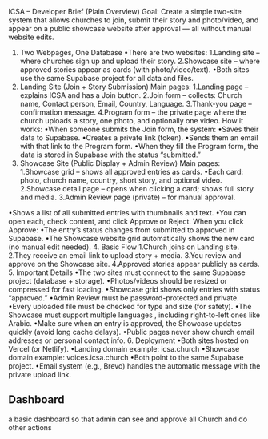 ICSA – Developer Brief (Plain Overview)
Goal:
Create a simple two-site system that allows churches to join, submit their story and photo/video,
and appear on a public showcase website after approval — all without manual website edits.

1. Two Webpages, One Database
   •There are two websites:
   1.Landing site – where churches sign up and upload their story.
   2.Showcase site – where approved stories appear as cards (with photo/video/text).
   •Both sites use the same Supabase project for all data and files.
2. Landing Site (Join + Story Submission)
   Main pages:
   1.Landing page – explains ICSA and has a Join button.
   2.Join form – collects: Church name, Contact person, Email, Country, Language.
   3.Thank-you page – confirmation message.
   4.Program form – the private page where the church uploads a story, one photo, and
   optionally one video.
   How it works:
   •When someone submits the Join form, the system:
   •Saves their data to Supabase.
   •Creates a private link (token).
   •Sends them an email with that link to the Program form.
   •When they fill the Program form, the data is stored in Supabase with the status
   “submitted.”
3. Showcase Site (Public Display + Admin Review)
   Main pages:
   1.Showcase grid – shows all approved entries as cards.
   •Each card: photo, church name, country, short story, and optional video.
   2.Showcase detail page – opens when clicking a card; shows full story and media.
   3.Admin Review page (private) – for manual approval.

•Shows a list of all submitted entries with thumbnails and text.
•You can open each, check content, and click Approve or Reject.
When you click Approve:
•The entry’s status changes from submitted to approved in Supabase.
•The Showcase website grid automatically shows the new card (no manual edit needed). 4. Basic Flow
1.Church joins on Landing site.
2.They receive an email link to upload story + media.
3.You review and approve on the Showcase site.
4.Approved stories appear publicly as cards. 5. Important Details
•The two sites must connect to the same Supabase project (database + storage).
•Photos/videos should be resized or compressed for fast loading.
•Showcase grid shows only entries with status “approved.”
•Admin Review must be password-protected and private.
•Every uploaded file must be checked for type and size (for safety).
•The Showcase must support multiple languages , including right-to-left ones like Arabic.
•Make sure when an entry is approved, the Showcase updates quickly (avoid long cache
delays).
•Public pages never show church email addresses or personal contact info. 6. Deployment
•Both sites hosted on Vercel (or Netlify).
•Landing domain example: icsa.church
•Showcase domain example: voices.icsa.church
•Both point to the same Supabase project.
•Email system (e.g., Brevo) handles the automatic message with the private upload link.

## Dashboard

a basic dashboard so that admin can see and approve all Church and do other actions

